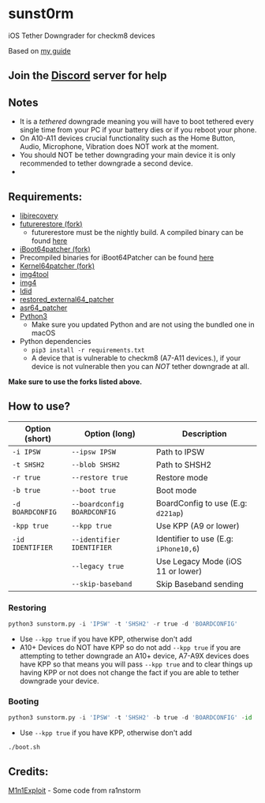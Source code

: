 # sunst0rm
iOS Tether Downgrader for checkm8 devices

Based on [my guide](https://github.com/mineek/iostethereddowngrade)

## Join the [Discord](https://discord.gg/TqVH6NBwS3) server for help

## Notes
- It is a *tethered* downgrade meaning you will have to boot tethered every single time from your PC if your battery dies or if you reboot your phone.
- On A10-A11 devices crucial functionality such as the Home Button, Audio, Microphone, Vibration does NOT work at the moment.
- You should NOT be tether downgrading your main device it is only recommended to tether downgrade a second device.
- 
## Requirements:
- [libirecovery](https://github.com/libimobiledevice/libirecovery)
- [futurerestore (fork)](https://github.com/futurerestore/futurerestore)
   - futurerestore must be the nightly build. A compiled binary can be found [here](https://github.com/futurerestore/futurerestore/actions)
- [iBoot64patcher (fork)](https://github.com/Cryptiiiic/iBoot64Patcher)
- Precompiled binaries for iBoot64Patcher can be found [here](https://github.com/Cryptiiiic/iBoot64Patcher/actions)
- [Kernel64patcher (fork)](https://github.com/iSuns9/Kernel64Patcher)
- [img4tool](https://github.com/tihmstar/img4tool)
- [img4](https://github.com/xerub/img4lib)
- [ldid](https://github.com/ProcursusTeam/ldid)
- [restored_external64_patcher](https://github.com/iSuns9/restored_external64patcher)
- [asr64_patcher](https://github.com/exploit3dguy/asr64_patcher)
- [Python3](https://www.python.org/downloads)
   - Make sure you updated Python and are not using the bundled one in macOS
- Python dependencies
   - `pip3 install -r requirements.txt`
   - A device that is vulnerable to checkm8 (A7-A11 devices.), if your device is not vulnerable then you can *NOT* tether downgrade at all. 

**Make sure to use the forks listed above.**

## How to use?
| Option (short)  | Option (long)               | Description                              |
|-----------------|-----------------------------|------------------------------------------|
| `-i IPSW`       | `--ipsw IPSW`               | Path to IPSW                             |
| `-t SHSH2`      | `--blob SHSH2`              | Path to SHSH2                            |
| `-r true`       | `--restore true`            | Restore mode                             |
| `-b true`       | `--boot true`               | Boot mode                                |
| `-d BOARDCONFIG`| `--boardconfig BOARDCONFIG` | BoardConfig to use  (E.g: `d221ap`)      |
| `-kpp true`     | `--kpp true`                | Use KPP (A9 or lower)                    |
| `-id IDENTIFIER`| `--identifier IDENTIFIER`   | Identifier to use  (E.g: `iPhone10,6`)   |
|                 | `--legacy true`             | Use Legacy Mode (iOS 11 or lower)        |
|                 | `--skip-baseband`           | Skip Baseband sending                    |
### Restoring
```py
python3 sunstorm.py -i 'IPSW' -t 'SHSH2' -r true -d 'BOARDCONFIG'
```
- Use `--kpp true` if you have KPP, otherwise don't add
- A10+ Devices do NOT have KPP so do not add `--kpp true` if you are attempting to tether downgrade an A10+ device, A7-A9X devices does have KPP so that means you will pass `--kpp true` and to clear things up having KPP or not does not change the fact if you are able to tether downgrade your device.
### Booting
```py
python3 sunstorm.py -i 'IPSW' -t 'SHSH2' -b true -d 'BOARDCONFIG' -id 'IDENTIFIER'
```
- Use `--kpp true` if you have KPP, otherwise don't add
```
./boot.sh
```

## Credits:
[M1n1Exploit](https://github.com/Mini-Exploit) - Some code from ra1nstorm
